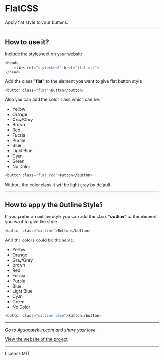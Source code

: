 # FlatCSS

Apply flat style to your buttons.

---------------------------------------

## How to use it?

Include the stylesheet on your website

```sh
<head>
    <link rel="stylesheet" href="flat.css">
</head>
```
Add the class "**flat**" to the element you want to give flat button style

```sh
<button class="flat">Button</button>
```

Also you can add the color class which can be:
* Yellow
* Orange
* Gray/Grey
* Brown
* Red
* Fucsia
* Purple
* Blue
* Light Blue
* Cyan
* Green
* No Color

```sh
<button class="flat red">Button</button>
```

Without the color class it will be light gray by default.

---------------------------------------

## How to apply the Outline Style?

If you prefer an outline style you can add the class "**outline**" to the element you want to give the style

```sh
<button class="outline">Button</button>
```

And the colors could be the same:
* Yellow
* Orange
* Gray/Grey
* Brown
* Red
* Fucsia
* Purple
* Blue
* Light Blue
* Cyan
* Green
* No Color

```sh
<button class="outline blue">Button</button>
```

---------------------------------------
*Go to [Aguacatekun.com](http://aguacatekun.com) and share your love.*

[View the website of the project](https://aguacatek.github.io/flatCSS/)

--------------------------------------- 
 License MIT
